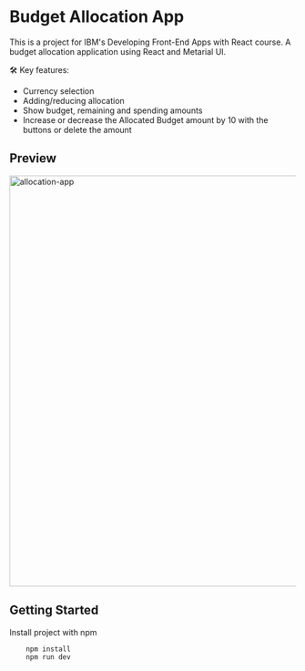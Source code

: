 # Budget Allocation App

This is a project for IBM's Developing Front-End Apps with React course. A budget allocation application using React and Metarial UI.

🛠 Key features:

- Currency selection
- Adding/reducing allocation
- Show budget, remaining and spending amounts
- Increase or decrease the Allocated Budget amount by 10 with the buttons or delete the amount

## Preview

<img width="721" alt="allocation-app" src="https://github.com/snzyrn/IBM-React-Course-Final-Project/assets/73521064/6612d7cc-4e58-4d6f-9153-5b7dff8e376a">

## Getting Started

Install project with npm

```bash
    npm install
    npm run dev
```
